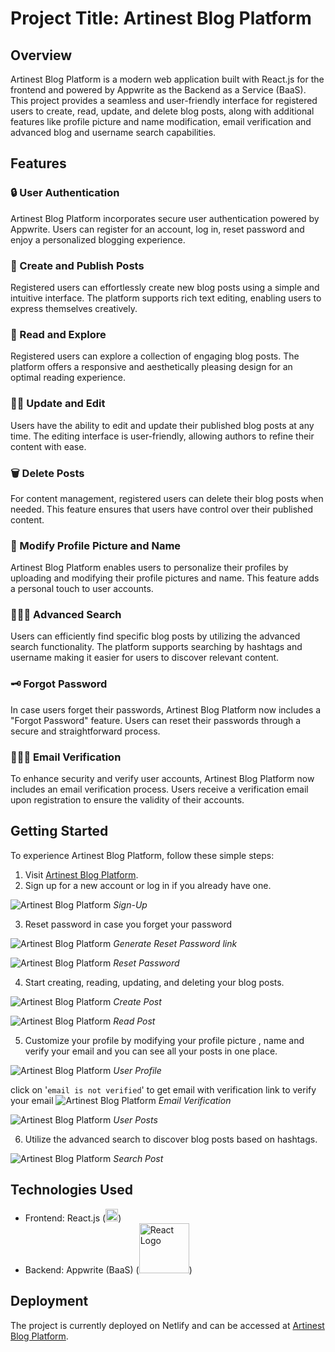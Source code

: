 # Project Title: Artinest Blog Platform
## Overview
Artinest Blog Platform is a modern web application built with React.js for the frontend and powered by Appwrite as the Backend as a Service (BaaS). This project provides a seamless and user-friendly interface for registered users to create, read, update, and delete blog posts, along with additional features like profile picture and name modification, email verification and advanced blog and username search capabilities.

## Features
### 🔒 User Authentication
Artinest Blog Platform incorporates secure user authentication powered by Appwrite. Users can register for an account, log in, reset password and enjoy a personalized blogging experience.

### 📝 Create and Publish Posts
Registered users can effortlessly create new blog posts using a simple and intuitive interface. The platform supports rich text editing, enabling users to express themselves creatively.

### 📖 Read and Explore
Registered users can explore a collection of engaging blog posts. The platform offers a responsive and aesthetically pleasing design for an optimal reading experience.

### ✍🏽 Update and Edit
Users have the ability to edit and update their published blog posts at any time. The editing interface is user-friendly, allowing authors to refine their content with ease.

### 🗑️ Delete Posts
For content management, registered users can delete their blog posts when needed. This feature ensures that users have control over their published content.

### 🗿 Modify Profile Picture and Name
Artinest Blog Platform enables users to personalize their profiles by uploading and modifying their profile pictures and name. This feature adds a personal touch to user accounts.

### 🕵🏼‍♂️ Advanced Search
Users can efficiently find specific blog posts by utilizing the advanced search functionality. The platform supports searching by hashtags and username making it easier for users to discover relevant content.

### 🗝️ Forgot Password
In case users forget their passwords, Artinest Blog Platform now includes a "Forgot Password" feature. Users can reset their passwords through a secure and straightforward process.

### 🙎🏽‍♂️ Email Verification 
To enhance security and verify user accounts, Artinest Blog Platform now includes an email verification process. Users receive a verification email upon registration to ensure the validity of their accounts.


## Getting Started
To experience Artinest Blog Platform, follow these simple steps:

1. Visit [Artinest Blog Platform](https://artinest.netlify.app).
2. Sign up for a new account or log in if you already have one.

![Artinest Blog Platform](https://ik.imagekit.io/8fgpvoiai/artinest/documentation/signup_F8HTH8T_k.png?updatedAt=1702318519136)
*Sign-Up*

3. Reset password in case you forget your password 

![Artinest Blog Platform](https://ik.imagekit.io/8fgpvoiai/artinest/documentation/generate%20reset%20password%20link_btG-CXcJQ7.png?updatedAt=1702556178543)
*Generate Reset Password link*

![Artinest Blog Platform](https://ik.imagekit.io/8fgpvoiai/artinest/documentation/reset%20password_0FCgrACdUG.png?updatedAt=1702556178537)
*Reset Password*

4. Start creating, reading, updating, and deleting your blog posts.

![Artinest Blog Platform](https://ik.imagekit.io/8fgpvoiai/artinest/documentation/create-post_8QN7TXCst.png?updatedAt=1702554461850)
*Create Post*

![Artinest Blog Platform](https://ik.imagekit.io/8fgpvoiai/artinest/documentation/read-post_qqPDBzXSF.png?updatedAt=1702554652240)
*Read Post*

5. Customize your profile by modifying your profile picture , name and verify your email and you can see all your posts in one place.

![Artinest Blog Platform](https://ik.imagekit.io/8fgpvoiai/artinest/documentation/profile_oe72B0Bqsc.png?updatedAt=1702556178264)
*User Profile*

click on '`email is not verified`' to get email with verification link to verify your email
![Artinest Blog Platform](https://ik.imagekit.io/8fgpvoiai/artinest/documentation/email%20verified_C30hEgsmzb.png?updatedAt=1702556178266)
*Email Verification*

![Artinest Blog Platform](https://ik.imagekit.io/8fgpvoiai/artinest/documentation/user-posts_y3e0jD0CCT.png?updatedAt=1702556178233)
*User Posts*


6. Utilize the advanced search to discover blog posts based on hashtags.

![Artinest Blog Platform](https://ik.imagekit.io/8fgpvoiai/artinest/documentation/search-post_73H5IJ3FNf.png?updatedAt=1702556178210)
*Search Post*


## Technologies Used
- Frontend: React.js (<img src="https://vitejs.dev/logo.svg" width="20" alt="React Logo">)
- Backend: Appwrite (BaaS) (<img src="https://appwrite.io/assets/logotype/black.svg" width="80" alt="React Logo">)

## Deployment
The project is currently deployed on Netlify and can be accessed at [Artinest Blog Platform](https://artinest.netlify.app).